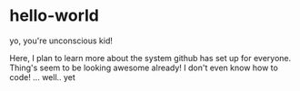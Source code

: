 # hello-world

yo, you're unconscious kid!

Here, I plan to learn more about the system github has set up for everyone.
Thing's seem to be looking awesome already!
I don't even know how to code!
...
well.. yet
